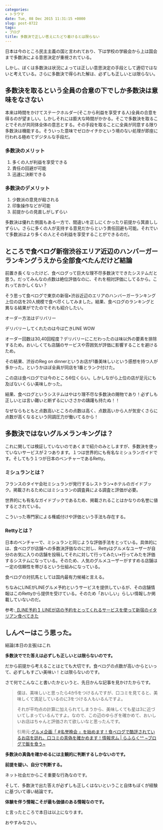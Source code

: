 ```yaml
---
categories:
- トラウマ
date: Tue, 08 Dec 2015 11:31:15 +0000
slug: post-8722
tags:
- ブログ
title: 多数決で正しい答えにたどり着けるとは限らない
---
```


日本は今のところ民主主義の国と言われており、下は学校の学級会から上は国会まで多数決による意思決定が重視されている。

しかし、ぼくは多数決は状況によっては正しい意思決定の手段として適切ではないと考えている。さらに多数決で得られた解は、必ずしも正しいとは限らない。<!--more--><h2>多数決を取るという全員の合意の下でしか多数決は意味をなさない</h2>

本来は時間をかけてステークホルダー(そこから利益を享受する人)全員の合意を得るのが望ましい。しかしそれには膨大な時間がかかる。そこで多数決を取ることでそれが共同体全体の意志とする。その手段を取ることに全員が同意する限り多数決は機能する。そういった意味でゼロかイチかという境のない処理が即座に行われる極めてデジタルな手段だ。

	

	

	

	

<h3>多数決のメリット</h3>

<ol><li>多くの人が利益を享受できる</li><li>責任の回避が可能</li><li>迅速に決断できる</li></ol>

	

	

<h3>多数決のデメリット</h3>

	

<ol><li>少数派の意見が殺される</li><li>印象操作などが可能</li><li>前提からの見直しがしずらい</li></ol>

多数決は優れた側面もある一方で、間違いを正しにくかったり前提から箕直ししずらい。さらに多くの人が支持する意見だからという責任回避も可能。それでいて多数派はより多くの人とその利益を享受することができるのだ。

<h2>ところで食べログ新宿渋谷エリア近辺のハンバーガーランキングうえから全部食べたんだけど結論</h2>

	

	

前置き長くなったけど、食べログって巨大な理不尽多数決でできたシステムだと思う。だってみんなの点数は絶位評価なのに、それを相対評価にしてるから。これっておかしくない？

そう思って食べログで東京の新宿•渋谷近辺のエリアのハンバーガーランキング上位の店を20人規模で食べ尽くしてみました。結果、食べログのランキングと異なる結果がでたのでそれも紹介したい。

	

	

	

オーダー方法はデリバリー

デリバリーしてくれたのは今は亡きLINE WOW

オーダー回数は30,40回程度？デリバリーにこだわったのは味以外の要素を排除するため。おいしくても店舗のサービスや雰囲気が評価に影響することを避けるため。

その結果、渋谷のReg on dinnerというお店が1番美味しいという感想を持つ人が多かった。というかほぼ全員が同店を1番とランク付けた。

この店は食べログでは今のところ6位くらい。しかしながら上位の店が足元にも及ばないくらい美味しかった。

結果、食べログというシステムはやはり理不尽な多数決の賜物であり！必ずしも正しいとは言い難いと断ずるにいささかの躊躇も持たぬ！！

なぜならもともと点数高いところの点数は高く、点数高いから人が気安くさらに点数が高くなるという同調圧力が働いてるから！

	

	

	

<h2>多数決ではないグルメランキングは？</h2>

	

これに関しては検証していないのであくまで紹介のみとしますが、多数決を使っていないサービスが２つあります。１つは世界的にも有名なミシュランガイドです。そしてもう１つが日本のベンチャーであるRetty。

<h3>ミシュランとは？</h3>

フランスのタイヤ会社ミシュランが発行するレストラン•ホテルのガイドブック。掲載されるためにはミシュランの調査員による調査と評価が必要。

世界的にも有名なガイドブックであるため、掲載されることはかなりの名誉に値するとされている。

こういった専門家による権威付けや評価という手法も存在する。

<h3>Rettyとは？</h3>

日本のベンチャーで、ミシュランと同じような評価手法をとっている。具体的には、食べログが店舗への多数決評価なのに対し、Rettyはグルメなユーザーが自分のお気に入りの店舗を投稿してそれに対して行ってみたい•行ってみたを評価するシステムになっている。そのため、人気のグルメユーザーがすすめる店舗は一定の信頼性を帯びるという仕組みになっている。

食べログの対抗馬としては国内最有力候補と言える。

ちなみにLINEがLINEグルメ予約というサービスを提供しているが、その店舗情報はこのRettyから提供を受けている。そのため「おいしい」らしい情報しか掲載していないのだ。

参考:<a href="https://www.warawareotoko.com/2015/07/18/post-8094/" target="_blank">【LINE予約 】LINEが店の予約をとってくれるサービスを使って新宿のイタリアン食べてきた</a>

<h2>しんぺーはこう思った。</h2>

結論(本日の主張)はこれ

<strong>多数決ででた答えは必ずしも正しいとは限らないのです。</strong>

だから前提から考えることはとても大切です。食べログの点数が高いからといって、必ずしもすごい美味い！とは限らないのです。

さて何でこんなこと書いたかというと、先日かんな記事を見かけたからです。


<blockquote>
僕は、美味しいと思ったら4か5をつけるんですが、口コミを見てると、美味しくて満足しているのに3をつける人もいるんですよ。

それが平均点の計算に加えられてしまうから、美味しくても星は3に近づいてしまっているんですよ。なので、この辺のゆらぎを確かめて、おいしいお店はちゃんと評価されて欲しいなと思ったんです。

引用元:<a href="http://laugh-raku.com/archives/20428">グルメ企画「 #名誉晩会 」を始めます！食べログで酷評されているお店を訪れ、口コミの真偽を確かめます！情報求ム | らふらく^^ ~ブログで飯を食う~</a></blockquote>


<strong>多数決の真偽を確かめるには主観的に判断するしかないのです。</strong>

<strong>前提を疑い、自分で判断する。</strong>

ネット社会だからこそ重要な行為なのです。

そして、多数決で出た答えが必ずしも正しくはないということ自体もぼくが経験に基づいて導い結論です。

<strong>体験を伴う情報こそが最も価値のある情報なのです。</strong>

と言ったところで本日は以上になります。

おやすみなさい。